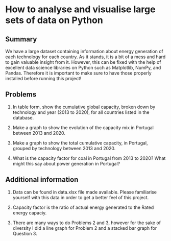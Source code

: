 # How to analyse and visualise large sets of data on Python

## Summary 

We have a large dataset containing information about energy generation of each technology for each country. As it stands, it is a bit of a mess and hard to gain valuable insight from it. However, this can be fixed with the help of excellent data science libraries on Python such as Matplotlib, NumPy, and Pandas. Therefore it is important to make sure to have those properly installed before running this project!

## Problems 

1) In table form, show the cumulative global capacity, broken down by technology and year (2013 to 2020), for all countries listed in the database.

2) Make a graph to show the evolution of the capacity mix in Portugal between 2013 and 2020.

3) Make a graph to show the total cumulative capacity, in Portugal,  grouped by technology between 2013 and 2020.

4) What is the capacity factor for coal in Portugal from 2013 to 2020? What might this say about power generation in Portugal?

## Additional information

1) Data can be found in data.xlsx file made available. Please familiarise yourself with this data in order to get a better feel of this project.

2) Capacity factor is the ratio of actual energy generated to the Rated energy capaciy.

3) There are many ways to do Problems 2 and 3, however for the sake of diversity I did a line graph for Problem 2 and a  stacked bar graph for Question 3.
